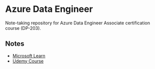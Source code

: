 # Azure Data Engineer

Note-taking repository for Azure Data Engineer Associate certification course (DP-203).

## Notes

- [Microsoft Learn](./microsoft/notes.md)
- [Udemy Course](./udemy/notes.md)
